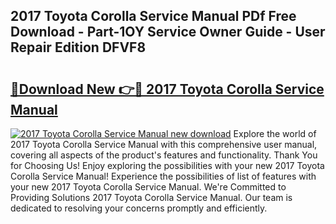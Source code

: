 ## 2017 Toyota Corolla Service Manual PDf Free Download - Part-1OY Service Owner Guide - User Repair Edition DFVF8

# <h2><a href="http://bc36762.oget.top/?id=2017+Toyota+Corolla+Service+Manual">🔗Download New 👉🔴 2017 Toyota Corolla Service Manual</a></h2>

[![2017 Toyota Corolla Service Manual new download](https://i.imgur.com/5g1atiW.png)](http://bc36762.oget.top/?id=2017+Toyota+Corolla+Service+Manual)
Explore the world of 2017 Toyota Corolla Service Manual with this comprehensive user manual, covering all aspects of the product's features and functionality. Thank You for Choosing Us! Enjoy exploring the possibilities with your new 2017 Toyota Corolla Service Manual! Experience the possibilities of list of features with your new 2017 Toyota Corolla Service Manual. We're Committed to Providing Solutions 2017 Toyota Corolla Service Manual. Our team is dedicated to resolving your concerns promptly and efficiently.
